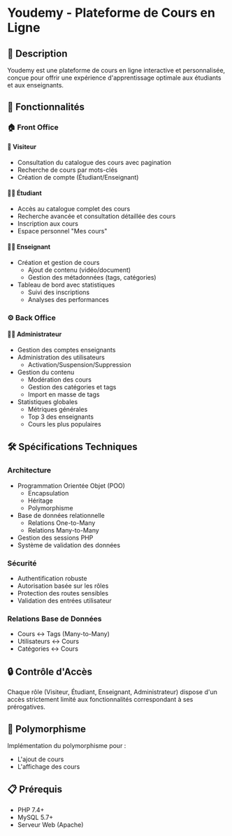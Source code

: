 # Youdemy - Plateforme de Cours en Ligne

## 📝 Description
Youdemy est une plateforme de cours en ligne interactive et personnalisée, conçue pour offrir une expérience d'apprentissage optimale aux étudiants et aux enseignants.

## 🚀 Fonctionnalités

### 🏠 Front Office

#### 👥 Visiteur
- Consultation du catalogue des cours avec pagination
- Recherche de cours par mots-clés
- Création de compte (Étudiant/Enseignant)

#### 👨‍🎓 Étudiant
- Accès au catalogue complet des cours
- Recherche avancée et consultation détaillée des cours
- Inscription aux cours
- Espace personnel "Mes cours"

#### 👨‍🏫 Enseignant
- Création et gestion de cours
  - Ajout de contenu (vidéo/document)
  - Gestion des métadonnées (tags, catégories)
- Tableau de bord avec statistiques
  - Suivi des inscriptions
  - Analyses des performances

### ⚙️ Back Office

#### 👨‍💼 Administrateur
- Gestion des comptes enseignants
- Administration des utilisateurs
  - Activation/Suspension/Suppression
- Gestion du contenu
  - Modération des cours
  - Gestion des catégories et tags
  - Import en masse de tags
- Statistiques globales
  - Métriques générales
  - Top 3 des enseignants
  - Cours les plus populaires

## 🛠 Spécifications Techniques

### Architecture
- Programmation Orientée Objet (POO)
  - Encapsulation
  - Héritage
  - Polymorphisme
- Base de données relationnelle
  - Relations One-to-Many
  - Relations Many-to-Many
- Gestion des sessions PHP
- Système de validation des données

### Sécurité
- Authentification robuste
- Autorisation basée sur les rôles
- Protection des routes sensibles
- Validation des entrées utilisateur

### Relations Base de Données
- Cours ↔ Tags (Many-to-Many)
- Utilisateurs ↔ Cours
- Catégories ↔ Cours

## 🔒 Contrôle d'Accès
Chaque rôle (Visiteur, Étudiant, Enseignant, Administrateur) dispose d'un accès strictement limité aux fonctionnalités correspondant à ses prérogatives.

## 🎯 Polymorphisme
Implémentation du polymorphisme pour :
- L'ajout de cours
- L'affichage des cours

## 📋 Prérequis
- PHP 7.4+
- MySQL 5.7+
- Serveur Web (Apache) 